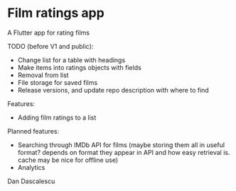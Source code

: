 # Film ratings app
A Flutter app for rating films

TODO (before V1 and public):
 - Change list for a table with headings
 - Make items into ratings objects with fields
 - Removal from list
 - File storage for saved films
 - Release versions, and update repo description with where to find

Features:
 - Adding film ratings to a list

Planned features:
 - Searching through IMDb API for films (maybe storing them all in useful format? depends on format they appear in API and how easy retrieval is. cache may be nice for offline use)
 - Analytics

Dan Dascalescu
